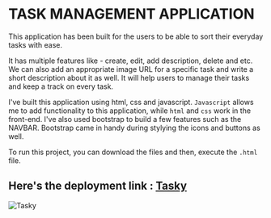 # TASK MANAGEMENT APPLICATION

This application has been built for the users to be able to sort their everyday tasks with ease.

It has multiple features like - create, edit, add description, delete and etc. We can also add an appropriate image URL for a specific task and write a short description about it as well.
It will help users to manage their tasks and keep a track on every task.

I've built this application using html, css and javascript. `Javascript` allows me to add functionality to this application, while `html` and `css` work in the front-end. 
I've also used bootstrap to build a few features such as the NAVBAR. Bootstrap came in handy during stylying the icons and buttons as well. 

To run this project, you can download the files and then, execute the `.html` file.

## Here's the deployment link : [Tasky](https://smritimallick.github.io/Tasky/)

![Tasky](https://user-images.githubusercontent.com/76815843/206908474-3437669a-d3af-4f75-8c3c-2266e0b2e199.png)

